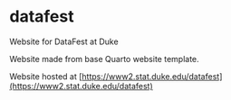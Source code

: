 # datafest
Website for DataFest at Duke

Website made from base Quarto website template. 

Website hosted at [https://www2.stat.duke.edu/datafest](https://www2.stat.duke.edu/datafest)
